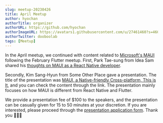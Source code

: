 ```yaml
---
slug: meetup-20230426
title: April Meetup
author: hyochan
authorTitle: organizer
authorURL: https://github.com/hyochan
authorImageURL: https://avatars1.githubusercontent.com/u/27461460?s=460&u=b5860875e26d33fd70fd210f4ea74f81cdf9d99b&v=4
authorTwitter: dooboolab
tags: [Meetup]
---
```


In the April meetup, we continued with content related to [Microsoft's MAUI](https://learn.microsoft.com/en-us/dotnet/maui/what-is-maui?view=net-maui-7.0) following the February Flutter meetup. First, Park Tae-sung from Idea Sam shared his [thoughts on MAUI as a React Native developer](https://www.youtube.com/watch?v=9JKgfVz_Q_4).

Secondly, Kim Sang-Hyun from Some Other Place gave a presentation. The title of the presentation was [MAUI, a Native-friendly Cross-platform, This is It](https://www.youtube.com/watch?v=LgO6KIHc5OU), and you can check the content through the link. The presentation mainly focuses on how MAUI is different from React Native and Flutter.

We provide a presentation fee of $100 to the speakers, and the presentation can be casually given for 15 to 50 minutes at your discretion. If you are interested, please proceed through the [presentation application form](https://forms.gle/x6oAt28FnepAAJtp6). Thank you 🙇🏻‍♂️
